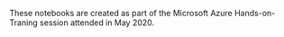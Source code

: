 These notebooks are created as part of the Microsoft Azure Hands-on-Traning session attended in May 2020.
